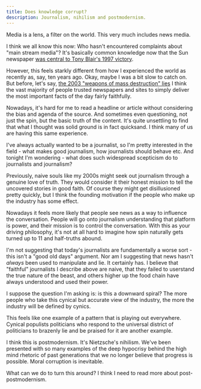 ```yaml
---
title: Does knowledge corrupt?
description: Journalism, nihilism and postmodernism.
---
```


Media is a lens, a filter on the world. This very much includes news media.

I think we all know this now: Who hasn't encountered complaints about "main stream media"? It's basically common knowledge now that the Sun newspaper [was central to Tony Blair's 1997 victory](https://en.m.wikipedia.org/wiki/It%27s_The_Sun_Wot_Won_It).

However, this feels starkly different from how I experienced the world as recently as, say, ten years ago. Okay, maybe I was a bit slow to catch on. But before, let's say, [the 2003 "weapons of mass destruction" lies](https://en.m.wikipedia.org/wiki/Iraq_and_weapons_of_mass_destruction) I think the vast majority of people trusted newspapers and sites to simply deliver the most important facts of the day fairly faithfully.

Nowadays, it's hard for me to read a headline or article without considering the bias and agenda of the source. And sometimes even questioning, not just the spin, but the basic truth of the content. It's quite unsettling to find that what I thought was solid ground is in fact quicksand. I think many of us are having this same experience.

I've always actually wanted to be a journalist, so I'm pretty interested in the field - what makes good journalism, how journalists should behave etc. And tonight I'm wondering - what does such widespread scepticism do to journalists and journalism?

Previously, naive souls like my 2000s might seek out journalism through a genuine love of truth. They would consider it their honest mission to tell the uncovered stories in good faith. Of course they might get disillusioned pretty quickly, but I think the founding motivation if the people who make up the industry has some effect.

Nowadays it feels more likely that people see news as a way to influence the conversation. People will go onto journalism understanding that platform is power, and their mission is to control the conversation. With this as your driving philosophy, it's not at all hard to imagine how spin naturally gets turned up to 11 and half-truths abound.

I'm not suggesting that today's journalists are fundamentally a worse sort - this isn't a "good old days" argument. Nor am I suggesting that news hasn't *always* been used to manipulate and lie. It certainly has. I believe that "faithful" journalists I describe above are naive, that they failed to userstand the true nature of the beast, and others higher up the food chain have always understood and used their power.

I suppose the question I'm asking is: is this a downward spiral? The more people who take this cynical but accurate view of the industry, the more the industry will be defined by cynics.

This feels like one example of a pattern that is playing out everywhere. Cynical populists politicians who respond to the universal district of politicians to brazenly lie and be praised for it are another example.

I think this is postmodernism. It's Nietzsche's nihilism. We've been presented with so many examples of the deep hypocrisy behind the high mind rhetoric of past generations that we no longer believe that progress is possible. Moral corruption is inevitable.

What can we do to turn this around? I think I need to read more about post-postmodernism.
